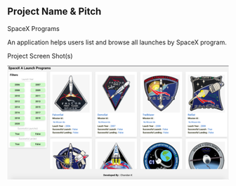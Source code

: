 ## Project Name & Pitch

SpaceX Programs

An application helps users list and browse all launches by SpaceX program.

Project Screen Shot(s)

![Getting Started](./images/destopview.png)

